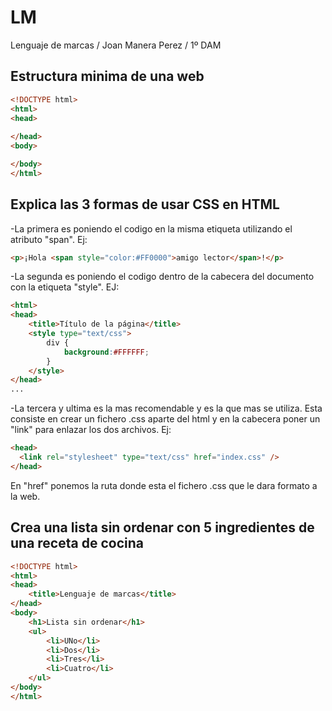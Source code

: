 # LM
Lenguaje de marcas / Joan Manera Perez / 1º DAM

## Estructura minima de una web
```html
<!DOCTYPE html>
<html>
<head>
  
</head>
<body>

</body>
</html>
```

## Explica las 3 formas de usar CSS en HTML
-La primera es poniendo el codigo en la misma etiqueta utilizando el atributo "span". Ej:
```html
<p>¡Hola <span style="color:#FF0000">amigo lector</span>!</p>
```
-La segunda es poniendo el codigo dentro de la cabecera del documento con la etiqueta "style". EJ:
```html
<html>
<head>
    <title>Título de la página</title>
    <style type="text/css">
        div {
            background:#FFFFFF;
        }
    </style>
</head>
...
```
-La tercera y ultima es la mas recomendable y es la que mas se utiliza. Esta consiste en crear un fichero .css aparte del html y en la cabecera poner un "link" para enlazar los dos archivos. Ej:
```html
<head>
  <link rel="stylesheet" type="text/css" href="index.css" />
</head>
```
  En "href" ponemos la ruta donde esta el fichero .css que le dara formato a la web.
  
## Crea una lista sin ordenar con 5 ingredientes de una receta de cocina
```html
<!DOCTYPE html>
<html>
<head>
	<title>Lenguaje de marcas</title>
</head>
<body>
	<h1>Lista sin ordenar</h1>
	<ul>
		<li>UNo</li>
		<li>Dos</li>
		<li>Tres</li>
		<li>Cuatro</li>
	</ul>
</body>
</html>
```
